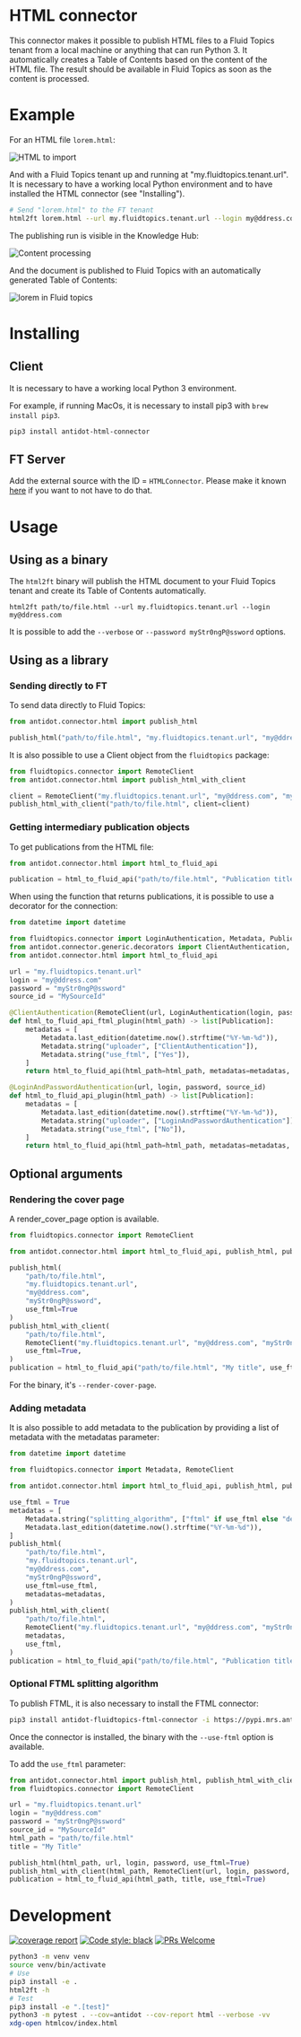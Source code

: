# HTML connector

This connector makes it possible to publish HTML files to a Fluid Topics tenant from
a local machine or anything that can run Python 3. It automatically creates a Table
of Contents based on the content of the HTML file. The result should
be available in Fluid Topics as soon as the content is processed.

# Example

For an HTML file `lorem.html`:

![HTML to import](doc/static/lorem_html.png "HTML to import")


And with a Fluid Topics tenant up and running at "my.fluidtopics.tenant.url".
It is necessary to have a working local Python environment and to have
installed the HTML connector (see "Installing").

```bash
# Send "lorem.html" to the FT tenant
html2ft lorem.html --url my.fluidtopics.tenant.url --login my@ddress.com --password mypassword
```

The publishing run is visible in the Knowledge Hub:

![Content processing](doc/static/lorem_content_processing.png "Content processing")

And the document is published to Fluid Topics with an automatically generated Table of Contents:

![lorem in Fluid topics](doc/static/lorem_ft.png "Lorem in Fluid Topics")

# Installing

## Client

It is necessary to have a working local Python 3 environment.

For example, if running MacOs, it is necessary to install pip3 with `brew install pip3`.

```bash
pip3 install antidot-html-connector
```

## FT Server

Add the external source with the ID = `HTMLConnector`. Please
make it known [here](https://jira.antidot.net/browse/FT-4795)
if you want to not have to do that.

# Usage

## Using as a binary

The `html2ft` binary will publish the HTML document to your Fluid Topics
tenant and create its Table of Contents automatically.

```
html2ft path/to/file.html --url my.fluidtopics.tenant.url --login my@ddress.com
```

It is possible to add the `--verbose` or `--password myStr0ngP@ssword` options.

## Using as a library

### Sending directly to FT

To send data directly to Fluid Topics:

```python
from antidot.connector.html import publish_html

publish_html("path/to/file.html", "my.fluidtopics.tenant.url", "my@ddress.com", "myStr0ngP@ssword")
```

It is also possible to use a Client object from the `fluidtopics` package:

```python
from fluidtopics.connector import RemoteClient
from antidot.connector.html import publish_html_with_client

client = RemoteClient("my.fluidtopics.tenant.url", "my@ddress.com", "myStr0ngP@ssword", "mySourceID")
publish_html_with_client("path/to/file.html", client=client)
```

### Getting intermediary publication objects

To get publications from the HTML file:

```python
from antidot.connector.html import html_to_fluid_api

publication = html_to_fluid_api("path/to/file.html", "Publication title")
```

When using the function that returns publications, it is possible to use a decorator
for the connection:

```python
from datetime import datetime

from fluidtopics.connector import LoginAuthentication, Metadata, Publication, RemoteClient
from antidot.connector.generic.decorators import ClientAuthentication, LoginAndPasswordAuthentication
from antidot.connector.html import html_to_fluid_api

url = "my.fluidtopics.tenant.url"
login = "my@ddress.com"
password = "myStr0ngP@ssword"
source_id = "MySourceId"

@ClientAuthentication(RemoteClient(url, LoginAuthentication(login, password)), source_id)
def html_to_fluid_api_ftml_plugin(html_path) -> list[Publication]:
    metadatas = [
        Metadata.last_edition(datetime.now().strftime("%Y-%m-%d")),
        Metadata.string("uploader", ["ClientAuthentication"]),
        Metadata.string("use_ftml", ["Yes"]),
    ]
    return html_to_fluid_api(html_path=html_path, metadatas=metadatas, use_ftml=True)

@LoginAndPasswordAuthentication(url, login, password, source_id)
def html_to_fluid_api_plugin(html_path) -> list[Publication]:
    metadatas = [
        Metadata.last_edition(datetime.now().strftime("%Y-%m-%d")),
        Metadata.string("uploader", ["LoginAndPasswordAuthentication"]),
        Metadata.string("use_ftml", ["No"]),
    ]
    return html_to_fluid_api(html_path=html_path, metadatas=metadatas, use_ftml=False)
```

## Optional arguments

### Rendering the cover page

A render_cover_page option is available.

```python
from fluidtopics.connector import RemoteClient

from antidot.connector.html import html_to_fluid_api, publish_html, publish_html_with_client

publish_html(
    "path/to/file.html",
    "my.fluidtopics.tenant.url",
    "my@ddress.com",
    "myStr0ngP@ssword",
    use_ftml=True
)
publish_html_with_client(
    "path/to/file.html",
    RemoteClient("my.fluidtopics.tenant.url", "my@ddress.com", "myStr0ngP@ssword", "mySourceID"),
    use_ftml=True,
)
publication = html_to_fluid_api("path/to/file.html", "My title", use_ftml=True)
```

For the binary, it's `--render-cover-page`.

### Adding metadata

It is also possible to add metadata to the publication by providing a
list of metadata with the metadatas parameter:

```python
from datetime import datetime

from fluidtopics.connector import Metadata, RemoteClient

from antidot.connector.html import html_to_fluid_api, publish_html, publish_html_with_client

use_ftml = True
metadatas = [
    Metadata.string("splitting_algorithm", ["ftml" if use_ftml else "default"]),
    Metadata.last_edition(datetime.now().strftime("%Y-%m-%d")),
]
publish_html(
    "path/to/file.html",
    "my.fluidtopics.tenant.url",
    "my@ddress.com",
    "myStr0ngP@ssword",
    use_ftml=use_ftml,
    metadatas=metadatas,
)
publish_html_with_client(
    "path/to/file.html",
    RemoteClient("my.fluidtopics.tenant.url", "my@ddress.com", "myStr0ngP@ssword", "mySourceID"),
    metadatas,
    use_ftml,
)
publication = html_to_fluid_api("path/to/file.html", "Publication title", use_ftml=True, metadatas=metadatas)

```

### Optional FTML splitting algorithm

To publish FTML, it is also necessary to install the FTML connector:

```bash
pip3 install antidot-fluidtopics-ftml-connector -i https://pypi.mrs.antidot.net/antidot/stable/
```

Once the connector is installed, the binary with the `--use-ftml` option is available.

To add the `use_ftml` parameter:

```python
from antidot.connector.html import publish_html, publish_html_with_client, html_to_fluid_api
from fluidtopics.connector import RemoteClient

url = "my.fluidtopics.tenant.url"
login = "my@ddress.com"
password = "myStr0ngP@ssword"
source_id = "MySourceId"
html_path = "path/to/file.html"
title = "My Title"

publish_html(html_path, url, login, password, use_ftml=True)
publish_html_with_client(html_path, RemoteClient(url, login, password, source_id), use_ftml=True)
publication = html_to_fluid_api(html_path, title, use_ftml=True)
```

# Development

[![coverage report](https://scm.mrs.antidot.net/copro/html-connector/badges/master/coverage.svg)](https://scm.mrs.antidot.net/copro/html-connector/commits/master)
[![Code style: black](https://img.shields.io/badge/code%20style-black-000000.svg)](https://github.com/ambv/black)
[![PRs Welcome](https://img.shields.io/badge/PRs-welcome-brightgreen.svg?style=flat-square)](http://makeapullrequest.com)

```bash
python3 -m venv venv
source venv/bin/activate
# Use
pip3 install -e .
html2ft -h
# Test
pip3 install -e ".[test]"
python3 -m pytest . --cov=antidot --cov-report html --verbose -vv
xdg-open htmlcov/index.html
```
